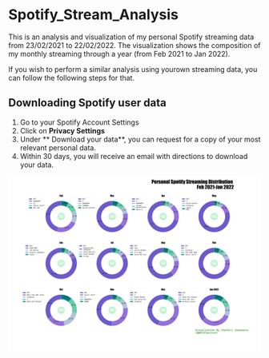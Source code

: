 # Spotify_Stream_Analysis
This is an analysis and visualization of my personal Spotify streaming data from 23/02/2021 to 22/02/2022. The visualization shows the composition of my monthly streaming through a year (from Feb 2021 to Jan 2022).

If you wish to perform a similar analysis using yourown streaming data, you can follow the following steps for that.

## Downloading Spotify user data
1.  Go to your Spotify Account Settings
2.  Click on **Privacy Settings**
3.  Under ** Download your data**, you can request for a copy of your most relevant personal data.
4.  Within 30 days, you will receive an email with directions to download your data.


![Yearly Personal Spotify streaming analysis](/Yearly_personal_stream_dist.jpg)
